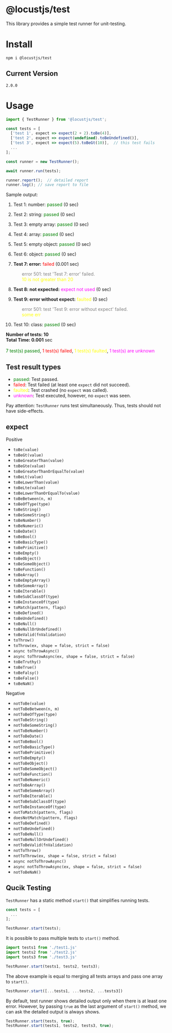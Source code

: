# @locustjs/test
This library provides a simple test runner for unit-testing.

# Install
```
npm i @locustjs/test
```

## Current Version
```
2.0.0
```

# Usage
```javascript
import { TestRunner } from '@locustjs/test';

const tests = [
  ['test 1', expect => expect(2 + 2).toBe(4)],
  ['test 2', expect => expect(undefined).toBeUndefined()],
  ['test 3', expect => expect(5).toBeGt(10)],  // this test fails
  ...
];

const runner = new TestRunner();

await runner.run(tests);

runner.report();  // detailed report
runner.log(); // save report to file
```

Sample output:

1. Test 1: number: <span style="color:green">passed</span> (0 sec)

2. Test 2: string: <span style="color:green">passed</span> (0 sec)

3. Test 3: empty array: <span style="color:green">passed</span> (0 sec)

4. Test 4: array: <span style="color:green">passed</span> (0 sec)

5. Test 5: empty object: <span style="color:green">passed</span> (0 sec)

6. Test 6: object: <span style="color:green">passed</span> (0 sec)

7. <b>Test 7: error:</b> <span style="color:red">failed</span> (0.001 sec)
<div style="color:gray; margin-left: 50px">error 501: test 'Test 7: error' failed.</div>
<div style="color:yellow; margin-left: 50px">10 is not greater than 20</div>

8. <b>Test 8: not expected:</b> <span style="color:magenta">expect not used</span> (0 sec)

9. <b>Test 9: error without expect:</b> <span style="color:yellow">faulted</span> (0 sec)
<div style="color:gray; margin-left: 50px">error 501: test 'Test 9: error without expect' failed.</div>
<div style="color:yellow; margin-left: 50px">some err</div>

10. Test 10: class: <span style="color:green">passed</span> (0 sec)

<div><b>Number of tests: 10</b></div>
<div><b>Total Time: 0.001</b> sec</div>
<br/>
 <span style="color:green">7 test(s) passed</span>, <span style="color:red">1 test(s) failed</span>, <span style="color:yellow">1 test(s) faulted</span>, <span style="color:magenta">1 test(s) are unknown</span>

## Test result types

- <span style="color:green">passed</span>: Test passed.
- <span style="color:red">failed</span>: Test failed (at least one `expect` did not succeed).
- <span style="color:yellow">faulted</span>: Test crashed (no `expect` was called).
- <span style="color:magenta">unknown</span>: Test executed, however, no `expect` was seen.


Pay attention: `TestRunner` runs test simultaneously. Thus, tests should not have side-effects.

## expect
Positive
- `toBe(value)`
- `toBeGt(value)`
- `toBeGreaterThan(value)`
- `toBeGte(value)`
- `toBeGreaterThanOrEqualTo(value)`
- `toBeLt(value)`
- `toBeLowerThan(value)`
- `toBeLte(value)`
- `toBeLowerThanOrEqualTo(value)`
- `toBeBetween(n, m)`
- `toBeOfType(type)`
- `toBeString()`
- `toBeSomeString()`
- `toBeNumber()`
- `toBeNumeric()`
- `toBeDate()`
- `toBeBool()`
- `toBeBasicType()`
- `toBePrimitive()`
- `toBeEmpty()`
- `toBeObject()`
- `toBeSomeObject()`
- `toBeFunction()`
- `toBeArray()`
- `toBeEmptyArray()`
- `toBeSomeArray()`
- `toBeIterable()`
- `toBeSubClassOf(type)`
- `toBeInstanceOf(type)`
- `toMatch(pattern, flags)`
- `toBeDefined()`
- `toBeUndefined()`
- `toBeNull()`
- `toBeNullOrUndefined()`
- `toBeValid(fnValidation)`
- `toThrow()`
- `toThrow(ex, shape = false, strict = false)`
- `async toThrowAsync()`
- `async toThrowAsync(ex, shape = false, strict = false)`
- `toBeTruthy()`
- `toBeTrue()`
- `toBeFalsy()`
- `toBeFalse()`
- `toBeNaN()`

Negative
- `notToBe(value)`
- `notToBeBetween(n, m)`
- `notToBeOfType(type)`
- `notToBeString()`
- `notToBeSomeString()`
- `notToBeNumber()`
- `notToBeDate()`
- `notToBeBool()`
- `notToBeBasicType()`
- `notToBePrimitive()`
- `notToBeEmpty()`
- `notToBeObject()`
- `notToBeSomeObject()`
- `notToBeFunction()`
- `notToBeNumeric()`
- `notToBeArray()`
- `notToBeSomeArray()`
- `notToBeIterable()`
- `notToBeSubClassOf(type)`
- `notToBeInstanceOf(type)`
- `notToMatch(pattern, flags)`
- `doesNotMatch(pattern, flags)`
- `notToBeDefined()`
- `notToBeUndefined()`
- `notToBeNull()`
- `notToBeNullOrUndefined()`
- `notToBeValid(fnValidation)`
- `notToThrow()`
- `notToThrow(ex, shape = false, strict = false)`
- `async notToThrowAsync()`
- `async notToThrowAsync(ex, shape = false, strict = false)`
- `notToBeNaN()`

## Qucik Testing

`TestRunner` has a static method `start()` that simplifies running tests.

```javascript
const tests = [
  ...
];

TestRunner.start(tests);
```

It is possible to pass multiple tests to `start()` method.

```javascript
import tests1 from './test1.js'
import tests2 from './test2.js'
import tests3 from './test3.js'

TestRunner.start(tests1, tests2, tests3);
```

The above example is equal to merging all tests arrays and pass one array to `start()`.

```javascript
TestRunner.start([...tests1, ...tests2, ...tests3])
```

By default, test runner shows detailed output only when there is at least one error. However, by passing `true` as the last argument of `start()` method, we can ask the detailed output is always shows.

```javascript
TestRunner.start(tests, true);
TestRunner.start(tests1, tests2, tests3, true);
```
